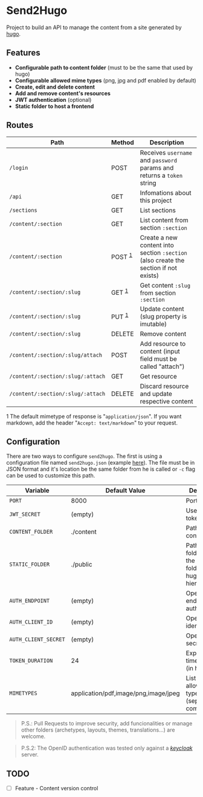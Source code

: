# Send2Hugo

Project to build an API to manage the content from a site generated by [hugo](https://gohugo.io/).


## Features

* **Configurable path to content folder** (must to be the same that used by hugo)
* **Configurable allowed mime types** (png, jpg and pdf enabled by default)
* **Create, edit and delete content**
* **Add and remove content's resources**
* **JWT authentication** (optional)
* **Static folder to host a frontend**


## Routes

Path                              | Method | Description
--------------------------------- | ------ | -----------
`/login`                          | POST                        | Receives `username` and `password` params and returns a `token` string
`/api`                            | GET                         | Infomations about this project
`/sections`                       | GET                         | List sections
`/content/:section`               | GET                         | List content from section `:section`
`/content/:section`               | POST <sup>[1](#note1)</sup> | Create a new content into section `:section` (also create the section if not exists)
`/content/:section/:slug`         | GET <sup>[1](#note1)</sup>  | Get content `:slug` from section `:section`
`/content/:section/:slug`         | PUT <sup>[1](#note1)</sup>  | Update content (slug property is imutable)
`/content/:section/:slug`         | DELETE                      | Remove content
`/content/:section/:slug/attach`  | POST                        | Add resource to content (input field must be called "attach")
`/content/:section/:slug/:attach` | GET                         | Get resource
`/content/:section/:slug/:attach` | DELETE                      | Discard resource and update respective content


<a name="note1">1</a> The default mimetype of response is "`application/json`". If you want markdown, add the header "`Accept: text/markdown`" to your request.

## Configuration

There are two ways to configure `send2hugo`. The first is using a configuration file named `send2hugo.json` (example [here](send2hugo.json.example)).
The file must be in JSON format and it's location be the same folder from he is called or `-c` flag can be used to customize this path.

Variable             | Default Value | Description
-------------------- | ------------- | -----------
`PORT`               | 8000          | Port to listen
`JWT_SECRET`         | (empty)       | Used to sign tokens
`CONTENT_FOLDER`     | ./content     | Path to hugo content folder
`STATIC_FOLDER`      | ./public      | Path to static folder (can be the `public` folder on hugo default hierarchy)
`AUTH_ENDPOINT`      | (empty)       | OpenID endpoint to authentication
`AUTH_CLIENT_ID`     | (empty)       | OpenID client identification
`AUTH_CLIENT_SECRET` | (empty)       | OpenID client secret
`TOKEN_DURATION`     | 24            | Expiration time for token (in hours)
`MIMETYPES`          | application/pdf,image/png,image/jpeg | List of allowed mime types (separeted by comma)


> P.S.: Pull Requests to improve security, add funcionalities or manage other folders (archetypes, layouts, themes, translations…) are welcome.

> P.S.2: The OpenID authentication was tested only against a *[keycloak](https://www.keycloak.org)* server.


## TODO
- [ ] Feature - Content version control
